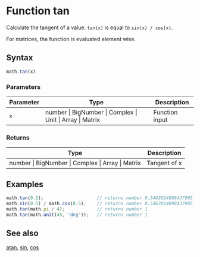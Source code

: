 <!-- Note: This file is automatically generated from source code comments. Changes made in this file will be overridden. -->

# Function tan

Calculate the tangent of a value. `tan(x)` is equal to `sin(x) / cos(x)`.

For matrices, the function is evaluated element wise.


## Syntax

```js
math.tan(x)
```

### Parameters

Parameter | Type | Description
--------- | ---- | -----------
`x` | number &#124; BigNumber &#124; Complex &#124; Unit &#124; Array &#124; Matrix | Function input

### Returns

Type | Description
---- | -----------
number &#124; BigNumber &#124; Complex &#124; Array &#124; Matrix | Tangent of x


## Examples

```js
math.tan(0.5);                    // returns number 0.5463024898437905
math.sin(0.5) / math.cos(0.5);    // returns number 0.5463024898437905
math.tan(math.pi / 4);            // returns number 1
math.tan(math.unit(45, 'deg'));   // returns number 1
```


## See also

[atan](atan.md),
[sin](sin.md),
[cos](cos.md)
